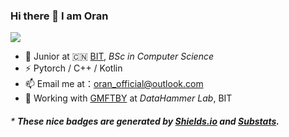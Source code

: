### Hi there 👋 I am Oran

<!--
**Oran-Ac/Oran-AC** is a ✨ _special_ ✨ repository because its `README.md` (this file) appears on your GitHub profile.

Here are some ideas to get you started:

- 🔭 I’m currently working on ...
- 🌱 I’m currently learning ...
- 👯 I’m looking to collaborate on ...
- 🤔 I’m looking for help with ...
- 💬 Ask me about ...
- 📫 How to reach me: ...
- 😄 Pronouns: ...
- ⚡ Fun fact: ...
-->
![](https://img.shields.io/badge/dynamic/json?color=grey&label=GitHub&query=%24.data.totalSubs&url=https%3A%2F%2Fapi.spencerwoo.com%2Fsubstats%2F%3Fsource%3Dgithub%26queryKey%3DOran-Ac) 
* :school: Junior at 🇨🇳 [BIT](https://www.bit.edu.cn/), *BSc in Computer Science*
* ⚡ Pytorch / C++ / Kotlin
* 📫 Email me at：oran_official@outlook.com
* :whale2: Working with [GMFTBY](https://github.com/gmftbyGMFTBY) at *DataHammer Lab*, BIT


###### \* **These nice badges are generated by [Shields.io](https://shields.io/) and [Substats](https://github.com/spencerwooo/Substats).** 
